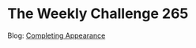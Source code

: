 # The Weekly Challenge 265

Blog: [Completing Appearance](https://dev.to/simongreennet/completing-appearance-51p0)
